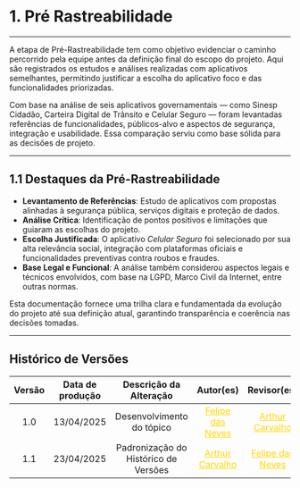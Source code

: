 # 1. Pré Rastreabilidade
---

A etapa de Pré-Rastreabilidade tem como objetivo evidenciar o caminho percorrido pela equipe antes da definição final do escopo do projeto. Aqui são registrados os estudos e análises realizadas com aplicativos semelhantes, permitindo justificar a escolha do aplicativo foco e das funcionalidades priorizadas.

Com base na análise de seis aplicativos governamentais — como Sinesp Cidadão, Carteira Digital de Trânsito e Celular Seguro — foram levantadas referências de funcionalidades, públicos-alvo e aspectos de segurança, integração e usabilidade. Essa comparação serviu como base sólida para as decisões de projeto.

---

## 1.1 Destaques da Pré-Rastreabilidade

- **Levantamento de Referências**: Estudo de aplicativos com propostas alinhadas à segurança pública, serviços digitais e proteção de dados.
- **Análise Crítica**: Identificação de pontos positivos e limitações que guiaram as escolhas do projeto.
- **Escolha Justificada**: O aplicativo *Celular Seguro* foi selecionado por sua alta relevância social, integração com plataformas oficiais e funcionalidades preventivas contra roubos e fraudes.
- **Base Legal e Funcional**: A análise também considerou aspectos legais e técnicos envolvidos, com base na LGPD, Marco Civil da Internet, entre outras normas.

Esta documentação fornece uma trilha clara e fundamentada da evolução do projeto até sua definição atual, garantindo transparência e coerência nas decisões tomadas.

---
## Histórico de Versões 

| Versão | Data de produção   | Descrição da Alteração                               | Autor(es)             | Revisor(es)      |Data de Revisão |
| :----: | :----------------: | :--------------------------------------------------: | :-------------------: | :-------------:  |  :-----------: |
| 1.0 | 13/04/2025 | Desenvolvimento do tópico |<a style="color:gold;" href="https://github.com/FelipeFreire-gf" target="_blank">Felipe das Neves</a> |<a style="color:gold;" href="https://github.com/arthurlleite" target="_blank">Arthur Carvalho</a>| 23/04/2025|
| 1.1| 23/04/2025| Padronização do Histórico de Versões| <a style="color:gold;" href="https://github.com/arthurlleite" target="_blank">Arthur Carvalho</a>| <a style="color:gold;" href="https://github.com/FelipeFreire-gf" target="_blank">Felipe das Neves</a>| 23/04/2025|

